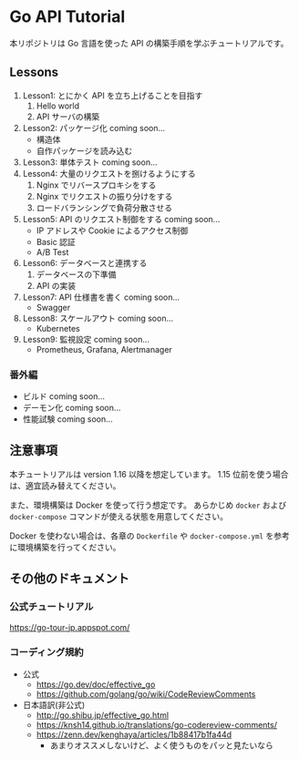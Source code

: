 # Go API Tutorial

本リポジトリは Go 言語を使った API の構築手順を学ぶチュートリアルです。

## Lessons

1. Lesson1: とにかく API を立ち上げることを目指す
   1. Hello world
   1. API サーバの構築
1. Lesson2: パッケージ化 coming soon...
   - 構造体
   - 自作パッケージを読み込む
1. Lesson3: 単体テスト coming soon...
1. Lesson4: 大量のリクエストを捌けるようにする
   1. Nginx でリバースプロキシをする
   1. Nginx でリクエストの振り分けをする
   1. ロードバランシングで負荷分散させる
1. Lesson5: API のリクエスト制御をする coming soon...
   - IP アドレスや Cookie によるアクセス制御
   - Basic 認証
   - A/B Test
1. Lesson6: データベースと連携する
   1. データベースの下準備
   1. API の実装
1. Lesson7: API 仕様書を書く coming soon...
   - Swagger
1. Lesson8: スケールアウト coming soon...
   - Kubernetes
1. Lesson9: 監視設定 coming soon...
   - Prometheus, Grafana, Alertmanager

### 番外編

- ビルド coming soon...
- デーモン化 coming soon...
- 性能試験 coming soon...

## 注意事項

本チュートリアルは version 1.16 以降を想定しています。
1.15 位前を使う場合は、適宜読み替えてください。

また、環境構築は Docker を使って行う想定です。
あらかじめ `docker` および `docker-compose` コマンドが使える状態を用意してください。

Docker を使わない場合は、各章の `Dockerfile` や `docker-compose.yml` を参考に環境構築を行ってください。

## その他のドキュメント

### 公式チュートリアル

https://go-tour-jp.appspot.com/

### コーディング規約

- 公式
  - https://go.dev/doc/effective_go
  - https://github.com/golang/go/wiki/CodeReviewComments
- 日本語訳(非公式)
  - http://go.shibu.jp/effective_go.html
  - https://knsh14.github.io/translations/go-codereview-comments/
  - https://zenn.dev/kenghaya/articles/1b88417b1fa44d
    - あまりオススメしないけど、よく使うものをパッと見たいなら
